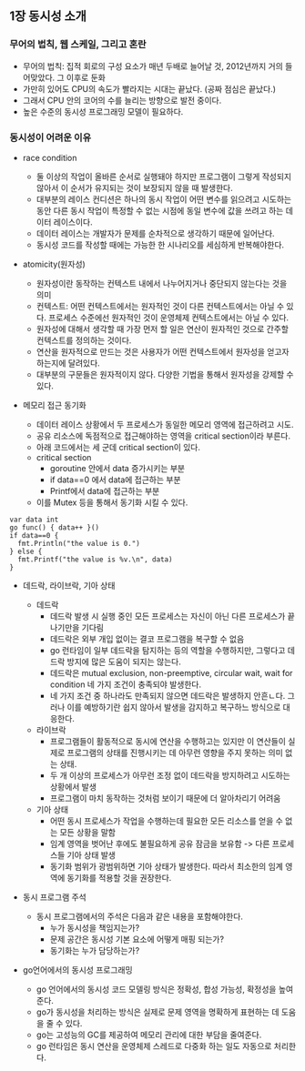 ## 1장 동시성 소개
### 무어의 법칙, 웹 스케일, 그리고 혼란
- 무어의 법칙: 집적 회로의 구성 요소가 매년 두배로 늘어날 것, 2012년까지 거의 들어맞았다. 그 이후로 둔화
- 가만히 있어도 CPU의 속도가 빨라지는 시대는 끝났다. (공짜 점심은 끝났다.)
- 그래서 CPU 안의 코어의 수를 늘리는 방향으로 발전 중이다.
- 높은 수준의 동시성 프로그래밍 모델이 필요하다.

### 동시성이 어려운 이유
- race condition
  - 둘 이상의 작업이 올바른 순서로 실행돼야 하지만 프로그램이 그렇게 작성되지 않아서 이 순서가 유지되는 것이 보장되지 않을 때 발생한다.
  - 대부분의 레이스 컨디션은 하나의 동시 작업이 어떤 변수를 읽으려고 시도하는 동안 다른 동시 작업이 특정할 수 없는 시점에 동일 변수에 값을 쓰려고 하는 데이터 레이스이다.
  - 데이터 레이스는 개발자가 문제를 순차적으로 생각하기 때문에 일어난다.
  - 동시성 코드를 작성할 때에는 가능한 한 시나리오를 세심하게 반복해야한다.

- atomicity(원자성)
  - 원자성이란 동작하는 컨텍스트 내에서 나누어지거나 중단되지 않는다는 것을 의미
  - 컨텍스트: 어떤 컨텍스트에서는 원자적인 것이 다른 컨텍스트에서는 아닐 수 있다. 프로세스 수준에선 원자적인 것이 운영체제 컨텍스트에서는 아닐 수 있다.
  - 원자성에 대해서 생각할 때 가장 먼저 할 일은 연산이 원자적인 것으로 간주할 컨텍스트를 정의하는 것이다.
  - 연산을 원자적으로 만드는 것은 사용자가 어떤 컨텍스트에서 원자성을 얻고자 하는지에 달려있다.
  - 대부분의 구문들은 원자적이지 않다. 다양한 기법을 통해서 원자성을 강제할 수 있다.

- 메모리 접근 동기화
  - 데이터 레이스 상황에서 두 프로세스가 동일한 메모리 영역에 접근하려고 시도.
  - 공유 리소스에 독점적으로 접근해야하는 영역을 critical section이라 부른다.
  - 아래 코드에서는 세 군데 critical section이 있다.
  - critical section
    - goroutine 안에서 data 증가시키는 부분
    - if data==0 에서 data에 접근하는 부분
    - Printf에서 data에 접근하는 부분
  - 이를 Mutex 등을 통해서 동기화 시킬 수 있다.
```
var data int
go func() { data++ }()
if data==0 {
  fmt.Println("the value is 0.")
} else {
  fmt.Printf("the value is %v.\n", data)
}
```
- 데드락, 라이브락, 기아 상태
  - 데드락
    - 데드락 발생 시 실행 중인 모든 프로세스는 자신이 아닌 다른 프로세스가 끝나기만을 기다림
    - 데드락은 외부 개입 없이는 결코 프로그램을 복구할 수 없음
    - go 런타임이 일부 데드락을 탐지하는 등의 역할을 수행하지만, 그렇다고 데드락 방지에 많은 도움이 되지는 않는다.
    - 데드락은 mutual exclusion, non-preemptive, circular wait, wait for condition 네 가지 조건이 충족되야 발생한다.
    - 네 가지 조건 중 하나라도 만족되지 않으면 데드락은 발생하지 안흔ㄴ다. 그러나 이를 예방하기란 쉽지 않아서 발생을 감지하고 복구하느 방식으로 대응한다.
  - 라이브락
    - 프로그램들이 활동적으로 동시에 연산을 수행하고는 있지만 이 연산들이 실제로 프로그램의 상태를 진행시키는 데 아무런 영향을 주지 못하는 의미 없는 상태.
    - 두 개 이상의 프로세스가 아무런 조정 없이 데드락을 방지하려고 시도하는 상황에서 발생
    - 프로그램이 마치 동작하는 것처럼 보이기 때문에 더 알아차리기 어려움
  - 기아 상태
    - 어떤 동시 프로세스가 작업을 수행하는데 필요한 모든 리소스를 얻을 수 없는 모든 상황을 말함
    - 임계 영역을 벗어난 후에도 불필요하게 공유 잠금을 보유함 -> 다른 프로세스들 기아 상태 발생
    - 동기화 범위가 광범위하면 기아 상태가 발생한다. 따라서 최소한의 임계 영역에 동기화를 적용할 것을 권장한다.

- 동시 프로그램 주석
  - 동시 프로그램에서의 주석은 다음과 같은 내용을 포함해야한다.
    - 누가 동시성을 책임지는가?
    - 문제 공간은 동시성 기본 요소에 어떻게 매핑 되는가?
    - 동기화는 누가 담당하는가?

- go언어에서의 동시성 프로그래밍
  - go 언어에서의 동시성 코드 모델링 방식은 정확성, 합성 가능성, 확정성을 높여준다.
  - go가 동시성을 처리하는 방식은 실제로 문제 영역을 명확하게 표현하는 데 도움을 줄 수 있다.
  - go는 고성능의 GC를 제공하여 메모리 관리에 대한 부담을 줄여준다.
  - go 런타임은 동시 연산을 운영체제 스레드로 다중화 하는 일도 자동으로 처리한다.

